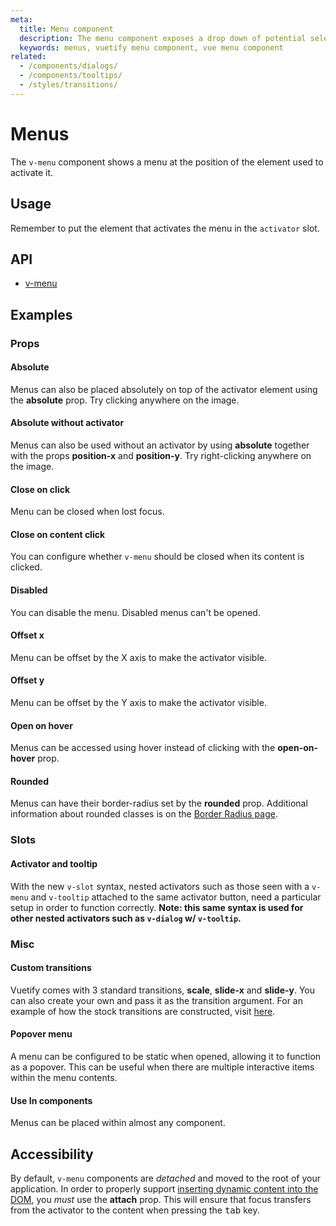 ```yaml
---
meta:
  title: Menu component
  description: The menu component exposes a drop down of potential selections or actions that the user can make.
  keywords: menus, vuetify menu component, vue menu component
related:
  - /components/dialogs/
  - /components/tooltips/
  - /styles/transitions/
---
```


# Menus

The `v-menu` component shows a menu at the position of the element used to activate it.

<entry-ad />

## Usage

Remember to put the element that activates the menu in the `activator` slot.

<example file="v-menu/usage" />

## API

- [v-menu](/api/v-menu)

<inline-api page="components/menus" />

## Examples

### Props

#### Absolute

Menus can also be placed absolutely on top of the activator element using the **absolute** prop. Try clicking anywhere on the image.

<example file="v-menu/prop-absolute" />

#### Absolute without activator

Menus can also be used without an activator by using **absolute** together with the props **position-x** and **position-y**. Try right-clicking anywhere on the image.

<example file="v-menu/prop-absolute-without-activator" />

#### Close on click

Menu can be closed when lost focus.

<example file="v-menu/prop-close-on-click" />

#### Close on content click

You can configure whether `v-menu` should be closed when its content is clicked.

<example file="v-menu/prop-close-on-content-click" />

#### Disabled

You can disable the menu. Disabled menus can't be opened.

<example file="v-menu/prop-disabled" />

#### Offset x

Menu can be offset by the X axis to make the activator visible.

<example file="v-menu/prop-offset-x" />

#### Offset y

Menu can be offset by the Y axis to make the activator visible.

<example file="v-menu/prop-offset-y" />

#### Open on hover

Menus can be accessed using hover instead of clicking with the **open-on-hover** prop.

<example file="v-menu/prop-open-on-hover" />

#### Rounded

Menus can have their border-radius set by the **rounded** prop. Additional information about rounded classes is on the [Border Radius page](/styles/border-radius).

<example file="v-menu/prop-rounded" />

### Slots

#### Activator and tooltip

With the new `v-slot` syntax, nested activators such as those seen with a `v-menu` and `v-tooltip` attached to the same activator button, need a particular setup in order to function correctly. **Note: this same syntax is used for other nested activators such as `v-dialog` w/ `v-tooltip`.**

<example file="v-menu/slot-activator-and-tooltip" />

### Misc

#### Custom transitions

Vuetify comes with 3 standard transitions, **scale**, **slide-x** and **slide-y**. You can also create your own and pass it as the transition argument. For an example of how the stock transitions are constructed, visit [here](https://github.com/vuetifyjs/vuetify/blob/master/packages/vuetify/src/util/helpers.ts).

<example file="v-menu/misc-custom-transition" />

#### Popover menu

A menu can be configured to be static when opened, allowing it to function as a popover. This can be useful when there are multiple interactive items within the menu contents.

<example file="v-menu/misc-popover" />

#### Use In components

Menus can be placed within almost any component.

<example file="v-menu/misc-use-in-components" />

## Accessibility

By default, `v-menu` components are _detached_ and moved to the root of your application. In order to properly support [inserting dynamic content into the DOM](https://www.w3.org/WAI/WCAG21/Techniques/client-side-script/SCR26), you _must_ use the **attach** prop. This will ensure that focus transfers from the activator to the content when pressing the <kbd>tab</kbd> key.

<backmatter />
